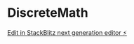 # DiscreteMath

[Edit in StackBlitz next generation editor ⚡️](https://stackblitz.com/~/github.com/Tavasya/DiscreteMath)